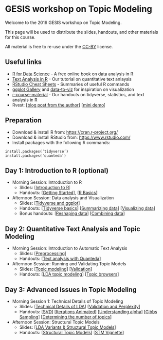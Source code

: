 # GESIS workshop on Topic Modeling

Welcome to the 2019 GESIS workshop on Topic Modeling.

This page will be used to distribute the slides, handouts, and other materials for this course.

All material is free to re-use under the [CC-BY](LICENSE.md) license. 

## Useful links

+ [R for Data Science](https://r4ds.had.co.nz) - A free online book on data analysis in R
+ [Text Analysis in R](http://vanatteveldt.com/p/welbers-text-r.pdf) - Our tutorial on quantitative text anlaysis
+ [RStudio Cheat Sheets](https://rstudio.com/resources/cheatsheets/) - Summaries of useful R commands
+ [ggplot Gallery](https://www.r-graph-gallery.com/ggplot2-package.html) and [data-to-viz](https://www.data-to-viz.com/) for inspiration on visualization
+ [r-course-material](https://github.com/ccs-amsterdam/r-course-material) - Our handouts on tidyverse, statistics, and text analysis in R
+ Rvest: [[blog post from the author](https://blog.rstudio.com/2014/11/24/rvest-easy-web-scraping-with-r/)] [[mini demo](https://gist.github.com/vanatteveldt/ad6e6960eeac9ebd03b7ab1ce983008f)]

## Preparation

+ Download & install R from: https://cran.r-project.org/
+ Download & install RStudio from: https://www.rstudio.com/
+ Install packages with the following R commands:

```{r}
install.packages(‘tidyverse’)
install.packages(‘quanteda’)
```

## Day 1: Introduction to R (optional)

+ Morning Session: Introduction to R
  + Slides: [[Introduction to R](https://docs.google.com/presentation/d/1Dp6SN93-HqXOurZYkWRjM8TST1-OQGm6TpEnz1x-lHU/edit?usp=sharing)]
  + Handouts: 
    [[Getting Started](https://github.com/ccs-amsterdam/r-course-material/blob/master/tutorials/R_basics_1_getting_started_short.md)], 
    [[R Basics](https://github.com/ccs-amsterdam/r-course-material/blob/master/tutorials/R-tidy-4-basics.md)]
 + Afternoon Session: Data analysis and Visualization
   + Slides: [[Tidyverse and ggplot](https://docs.google.com/presentation/d/1-KExaoUYrWgaM__raFSaUnu0UKwIQ5icn8iVZgKHLU4/edit?usp=sharing)]
   + Handouts: 
     [[Tidyverse basics](https://github.com/ccs-amsterdam/r-course-material/blob/master/tutorials/R-tidy-5-transformation.md)]
     [[Summarizing data](https://github.com/ccs-amsterdam/r-course-material/blob/master/tutorials/R-tidy-5b-groupby.md)]
     [[Visualizing data](https://github.com/ccs-amsterdam/r-course-material/blob/master/tutorials/r-tidy-3_7-visualization.md)]
   + Bonus handouts: 
     [[Reshaping data](https://github.com/ccs-amsterdam/r-course-material/blob/master/tutorials/r-tidy-12-reshaping.md)]
     [[Combining data](https://github.com/ccs-amsterdam/r-course-material/blob/master/tutorials/R-tidy-13a-joining.md)]

## Day 2: Quantitative Text Analysis and Topic Modeling

+ Morning Session: Introduction to Automatic Text Analysis
  + Slides: 
	[[Preprocessing](https://docs.google.com/presentation/d/11MuZe1qVrOPNRnvFTP7ffT5E_AJM0Cly6r6nAxSC4bM/edit?usp=sharing)]
  + Handouts: 
	[[Text analysis with Quanteda](https://github.com/ccs-amsterdam/r-course-material/blob/master/tutorials/R_text_3_quanteda.md#step-1-importing-text-and-creating-a-quanteda-corpus)]
+ Afternoon Session: Running and Validating Topic Models
  + Slides: 
	[[Topic modeling](https://docs.google.com/presentation/d/1nRT5bmtkNDhcUATU61pW4TIuKQC59QMbjY8dpPEeMrQ/edit?usp=sharing)]
        [[Validation](https://docs.google.com/presentation/d/1VvckL6NGsh1Q_ekEAGqYoNCwLD1g1BmbSSsCKxnUqB8/edit?usp=sharing)]
  + Handouts: 
	[[LDA topic modeling](https://github.com/ccs-amsterdam/r-course-material/blob/master/tutorials/r_text_lda.md)]
	[[Topic browsers](https://github.com/ccs-amsterdam/r-course-material/blob/master/tutorials/R_text_topicbrowser.md)]

## Day 3: Advanced issues in Topic Modeling

+ Morning Session 1: Technical Details of Topic Modeling
  + Slides:
    [[Technical Details of LDA](https://docs.google.com/presentation/d/171QIqkYDo2fR48mkGmPeoeHkp58xhRDXXtcrOTh3l-o/edit?usp=sharing)]
    [[Validation and Perplexity](https://docs.google.com/presentation/d/1v46wjjlQifmHxlRerVUVAuZqosz-cjxFUtbqb3klRAs/edit?usp=sharing)]
  + Handouts: 
  [[SVD](https://github.com/ccs-amsterdam/r-course-material/blob/master/tutorials/SVD.md)] 
  [[Iterations Animated](https://github.com/ccs-amsterdam/r-course-material/blob/master/tutorials/gibbs_animate.R)]
  [[Understanding alpha](https://github.com/ccs-amsterdam/r-course-material/blob/master/tutorials/understanding_alpha.md)]
  [[Gibbs Sampling](https://github.com/ccs-amsterdam/r-course-material/blob/master/tutorials/gibbs.R)]
  [[Determining the number of topics](https://github.com/ccs-amsterdam/r-course-material/blob/master/tutorials/R_text_LDA_perplexity.md)]
+ Afternoon Session: Structural Topic Models
  + Slides: [[LDA Variants & Structural Topic Models](https://docs.google.com/presentation/d/1rp9BwFGJV0E56xCdQoQWfju46Yk4ix5uLYP-4MHfJ-Y/edit?usp=sharing)]
  + Handouts: [[Structural Topic Models](https://github.com/ccs-amsterdam/r-course-material/blob/master/tutorials/r_text_stm.md)]
    [[STM Vignette](https://github.com/bstewart/stm/blob/master/inst/doc/stmVignette.pdf?raw=true)]
